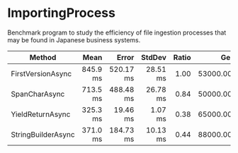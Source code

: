 # ImportingProcess
Benchmark program to study the efficiency of file ingestion processes that may be found in Japanese business systems.

|             Method |     Mean |     Error |   StdDev | Ratio |      Gen 0 |      Gen 1 |     Gen 2 | Allocated |
|------------------- |---------:|----------:|---------:|------:|-----------:|-----------:|----------:|----------:|
|  FirstVersionAsync | 845.9 ms | 520.17 ms | 28.51 ms |  1.00 | 53000.0000 | 17000.0000 | 4000.0000 |    386 MB |
|      SpanCharAsync | 713.5 ms | 488.48 ms | 26.78 ms |  0.84 | 50000.0000 | 16000.0000 | 4000.0000 |    370 MB |
|   YieldReturnAsync | 325.3 ms |  19.46 ms |  1.07 ms |  0.38 | 65000.0000 |  2000.0000 | 2000.0000 |    362 MB |
| StringBuilderAsync | 371.0 ms | 184.73 ms | 10.13 ms |  0.44 | 88000.0000 |  2000.0000 | 2000.0000 |    452 MB |
